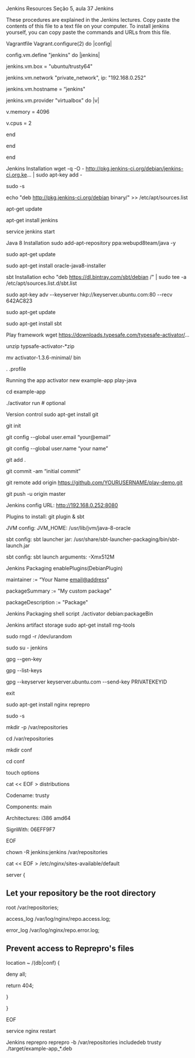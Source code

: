 Jenkins Resources
Seção 5, aula 37
Jenkins

These procedures are explained in the Jenkins lectures. Copy paste the contents of this file to a text file on your computer. To install jenkins yourself, you can copy paste the commands and URLs from this file.

Vagrantfile
Vagrant.configure(2) do |config|

config.vm.define "jenkins" do |jenkins|

jenkins.vm.box = "ubuntu/trusty64"

jenkins.vm.network "private_network", ip: "192.168.0.252"

jenkins.vm.hostname = “jenkins"

jenkins.vm.provider "virtualbox" do |v|

v.memory = 4096

v.cpus = 2

end

end

end

Jenkins Installation
wget -q -O - http://pkg.jenkins-ci.org/debian/jenkins-ci.org.ke... | sudo apt-key add -

sudo -s

echo "deb http://pkg.jenkins-ci.org/debian binary/" >> /etc/apt/sources.list

apt-get update

apt-get install jenkins

service jenkins start

Java 8 Installation
sudo add-apt-repository ppa:webupd8team/java -y

sudo apt-get update

sudo apt-get install oracle-java8-installer

sbt Installation
echo "deb https://dl.bintray.com/sbt/debian /" | sudo tee -a /etc/apt/sources.list.d/sbt.list

sudo apt-key adv --keyserver hkp://keyserver.ubuntu.com:80 --recv 642AC823

sudo apt-get update

sudo apt-get install sbt

Play framework
wget https://downloads.typesafe.com/typesafe-activator/...

unzip typsafe-activator-*zip

mv activator-1.3.6-minimal/ bin

. .profile

Running the app
activator new example-app play-java

cd example-app

./activator run # optional

Version control
sudo apt-get install git

git init

git config --global user.email “your@email”

git config --global user.name “your name”

git add .

git commit -am “initial commit”

git remote add origin https://github.com/YOURUSERNAME/play-demo.git

git push -u origin master

Jenkins config
URL: http://192.168.0.252:8080

Plugins to install: git plugin & sbt

JVM config: JVM_HOME: /usr/lib/jvm/java-8-oracle

sbt config: sbt launcher jar: /usr/share/sbt-launcher-packaging/bin/sbt-launch.jar

sbt config: sbt launch arguments: -Xmx512M

Jenkins Packaging
enablePlugins(DebianPlugin)

maintainer := “Your Name <email@address>“

packageSummary := "My custom package"

packageDescription := "Package"

Jenkins Packaging shell script
./activator debian:packageBin

Jenkins artifact storage
sudo apt-get install rng-tools

sudo rngd -r /dev/urandom

sudo su - jenkins

gpg --gen-key

gpg --list-keys

gpg --keyserver keyserver.ubuntu.com --send-key PRIVATEKEYID

exit

sudo apt-get install nginx reprepro

sudo -s

mkdir -p /var/repositories

cd /var/repositories

mkdir conf

cd conf

touch options

cat << EOF > distributions

Codename: trusty

Components: main

Architectures: i386 amd64

SignWith: 06EFF9F7

EOF

chown -R jenkins:jenkins /var/repositories

cat << EOF > /etc/nginx/sites-available/default

server {

## Let your repository be the root directory

root /var/repositories;

access_log /var/log/nginx/repo.access.log;

error_log /var/log/nginx/repo.error.log;

## Prevent access to Reprepro's files

location ~ /(db|conf) {

deny all;

return 404;

}

}

EOF

service nginx restart

Jenkins reprepro
reprepro -b /var/repositories includedeb trusty ./target/example-app_*.deb
